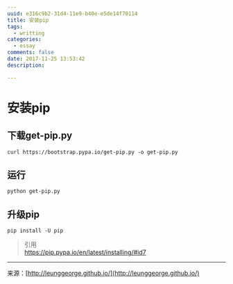 ```yaml
---
uuid: e316c9b2-31d4-11e9-b40e-e5de14f70114
title: 安装pip
tags:
  - writting
categories:
  - essay
comments: false
date: 2017-11-25 13:53:42
description: 

---
```


# 安装pip
## 下载get-pip.py

```
curl https://bootstrap.pypa.io/get-pip.py -o get-pip.py
```

<!--more-->

## 运行

```
python get-pip.py
```

## 升级pip

```
pip install -U pip
```



> 引用  
> https://pip.pypa.io/en/latest/installing/#id7
> 



---
<link rel="stylesheet" href="http://yandex.st/highlightjs/6.1/styles/default.min.css">
<script src="http://yandex.st/highlightjs/6.1/highlight.min.js"></script>
<script>
hljs.tabReplace = ' ';
hljs.initHighlightingOnLoad();
</script>


来源：[http://leunggeorge.github.io/](http://leunggeorge.github.io/)  
